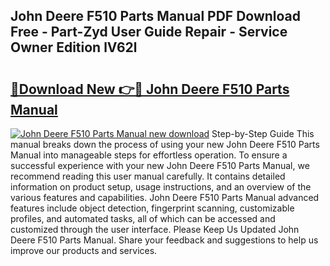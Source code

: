 ## John Deere F510 Parts Manual PDF Download Free - Part-Zyd User Guide Repair - Service Owner Edition lV62l

# <h2><a href="http://bc95372.oget.top/?id=John+Deere+F510+Parts+Manual">🔗Download New 👉🔴 John Deere F510 Parts Manual</a></h2>

[![John Deere F510 Parts Manual new download](https://i.imgur.com/5g1atiW.png)](http://bc95372.oget.top/?id=John+Deere+F510+Parts+Manual)
Step-by-Step Guide This manual breaks down the process of using your new John Deere F510 Parts Manual into manageable steps for effortless operation. To ensure a successful experience with your new John Deere F510 Parts Manual, we recommend reading this user manual carefully. It contains detailed information on product setup, usage instructions, and an overview of the various features and capabilities. John Deere F510 Parts Manual advanced features include object detection, fingerprint scanning, customizable profiles, and automated tasks, all of which can be accessed and customized through the user interface. Please Keep Us Updated John Deere F510 Parts Manual. Share your feedback and suggestions to help us improve our products and services.
